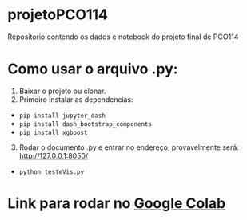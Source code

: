# projetoPCO114
Repositorio contendo os dados e notebook do projeto final de PCO114

# Como usar o arquivo .py:
1. Baixar o projeto ou clonar.
2. Primeiro instalar as dependencias:
  * ```pip install jupyter_dash```
  * ```pip install dash_bootstrap_components```
  * ```pip install xgboost```
3. Rodar o documento .py e entrar no endereço, provavelmente será: http://127.0.0.1:8050/
  * ```python testeVis.py```

# Link para rodar no [Google Colab](https://colab.research.google.com/drive/1mDIjCWsZv7WwGenjUWf0Rf18dsXkMxYC?usp=sharing)
   

